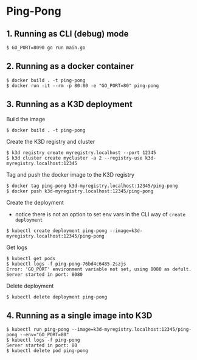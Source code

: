 # Ping-Pong

## 1. Running as CLI (debug) mode

```shell
$ GO_PORT=8090 go run main.go
```

## 2. Running as a docker container
```shell
$ docker build . -t ping-pong
$ docker run -it --rm -p 80:80 -e "GO_PORT=80" ping-pong
```

## 3. Running as a K3D deployment
Build the image
```shell
$ docker build . -t ping-pong
```

Create the K3D registry and cluster
```shell
$ k3d registry create myregistry.localhost --port 12345
$ k3d cluster create mycluster -a 2 --registry-use k3d-myregistry.localhost:12345
```

Tag and push the docker image to the K3D registry
```shell
$ docker tag ping-pong k3d-myregistry.localhost:12345/ping-pong
$ docker push k3d-myregistry.localhost:12345/ping-pong
```

Create the deployment

* notice there is not an option to set env vars in the CLI way of `create deployment`
```shell
$ kubectl create deployment ping-pong --image=k3d-myregistry.localhost:12345/ping-pong
```

Get logs
```shell
$ kubectl get pods
$ kubectl logs -f ping-pong-76bd4c6485-2szjs
Error: 'GO_PORT' environment variable not set, using 8080 as defult.
Server started in port: 8080
```

Delete deployment
```shell
$ kubectl delete deployment ping-pong
```

## 4. Running as a single image into K3D
```shell
$ kubectl run ping-pong --image=k3d-myregistry.localhost:12345/ping-pong --env="GO_PORT=80"
$ kubectl logs -f ping-pong
Server started in port: 80
$ kubectl delete pod ping-pong
```